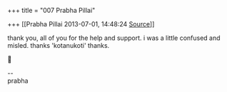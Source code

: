 +++
title = "007 Prabha Pillai"

+++
[[Prabha Pillai	2013-07-01, 14:48:24 [Source](https://groups.google.com/g/samskrita/c/SU9diKfUDHI)]]



thank you, all of you for the help and support. i was a little confused and misled. thanks 'kotanukoti' thanks.  



--  
prabha


